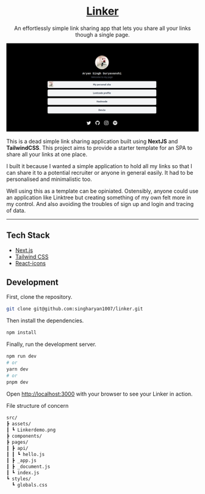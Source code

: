 
<a href="https://linker.pages.dev">
 
  <h1 align="center">Linker</h1>
</a>
 
<p align="center">
  An effortlessly simple link sharing app that lets you share all your links though a single page.
</p>

![](./src/assets/Linkerdemo.png)

This is a dead simple link sharing application built using **NextJS** and **TailwindCSS**. This project aims to provide a starter template for an SPA to share all your links at one place.

I built it because I wanted a simple application to hold all my links so that I can share it to a potential recruiter or anyone in general easily. It had to be personalised and minimalistic too. 

Well using this as a template can be opiniated. Ostensibly, anyone could use an application like Linktree but creating something of my own felt more in my control. And also avoiding the troubles of sign up and login and tracing of data.

---
## Tech Stack

- [Next.js](https://nextjs.org/)
- [Tailwind CSS](https://tailwindcss.com/)
- [React-icons](https://react-icons.github.io/react-icons/)

## Development

First, clone the repository.

```bash  
git clone git@github.com:singharyan1007/linker.git
```

Then install the dependencies.

```bash
npm install
```

Finally, run the development server.

```bash
npm run dev
# or
yarn dev
# or
pnpm dev
```

Open [http://localhost:3000](http://localhost:3000) with your browser to see your Linker in action.

File structure of concern
```
src/
┣ assets/
┃ ┗ Linkerdemo.png
┣ components/
┣ pages/
┃ ┣ api/
┃ ┃ ┗ hello.js
┃ ┣ _app.js
┃ ┣ _document.js
┃ ┗ index.js
┗ styles/
  ┗ globals.css
```
